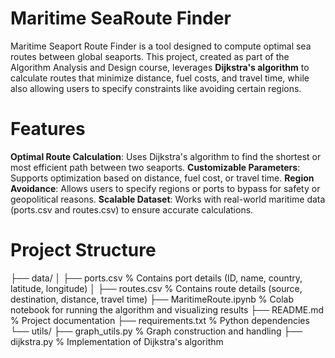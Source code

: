# Maritime SeaRoute Finder

Maritime Seaport Route Finder is a tool designed to compute optimal sea routes between global seaports. This project, created as part of the Algorithm Analysis and Design course, leverages 
**Dijkstra's algorithm** to calculate routes that minimize distance, fuel costs, and travel time, while also allowing users to specify constraints like avoiding certain regions.


# Features

**Optimal Route Calculation**: Uses Dijkstra's algorithm to find the shortest or most efficient path between two seaports.
**Customizable Parameters**: Supports optimization based on distance, fuel cost, or travel time.
**Region Avoidance**: Allows users to specify regions or ports to bypass for safety or geopolitical reasons.
**Scalable Dataset**: Works with real-world maritime data (ports.csv and routes.csv) to ensure accurate calculations.

# Project Structure

├── data/
│   ├── ports.csv           % Contains port details (ID, name, country, latitude, longitude)
│   ├── routes.csv          % Contains route details (source, destination, distance, travel time)
├── MaritimeRoute.ipynb     % Colab notebook for running the algorithm and visualizing results
├── README.md               % Project documentation
├── requirements.txt        % Python dependencies
└── utils/
    ├── graph_utils.py      % Graph construction and handling
    ├── dijkstra.py         % Implementation of Dijkstra's algorithm
